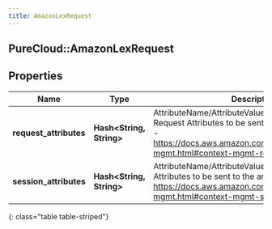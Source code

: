 ```yaml
---
title: AmazonLexRequest
---
```

## PureCloud::AmazonLexRequest

## Properties

|Name | Type | Description | Notes|
|------------ | ------------- | ------------- | -------------|
| **request_attributes** | **Hash&lt;String, String&gt;** | AttributeName/AttributeValue pairs of User Defined Request Attributes to be sent to the amazon bot See - https://docs.aws.amazon.com/lex/latest/dg/context-mgmt.html#context-mgmt-request-attribs | [optional] |
| **session_attributes** | **Hash&lt;String, String&gt;** | AttributeName/AttributeValue pairs of Session Attributes to be sent to the amazon bot. See - https://docs.aws.amazon.com/lex/latest/dg/context-mgmt.html#context-mgmt-session-attribs | [optional] |
{: class="table table-striped"}


